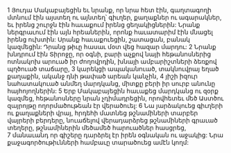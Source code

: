 1 Յուդա Մակաբայեցին եւ նրանք, որ նրա հետ էին, գաղտագողի մտնում էին այստեղ ու այնտեղ՝ գիւղեր, քաղաքներ ու ագարակներ, եւ իրենց շուրջն էին հաւաքում իրենց ցեղակիցներին: Նրանք ներգրաւում էին այն հրեաներին, որոնք հաւատարիմ էին մնացել իրենց ուխտին: Սրանք հաւաքուեցին, շատացան, բանակ կազմեցին: Դրանց թիւը հասաւ մօտ վեց հազար մարդու: 2 Նրանք խնդրում էին Տիրոջը, որ օգնի, բարի աչքով նայի հեթանոսներից ոտնակոխ արուած իր ժողովրդին, խնայի ամբարիշտների ձեռքով պղծուած տաճարը, 3 կարեկցի ապականուած, տակնուվրայ եղած քաղաքին, ականջ դնի թափած արեան կանչին, 4 յիշի իզուր նահատակուած անմեղ մարդկանց, միտքը բերի իր սուրբ անունը հայհոյողներին: 5 Երբ Մակաբայեցին հաւաքեց մարդկանց ու զօրք կազմեց, հեթանոսները նրան չդիմադրեցին, որովհետեւ մեծ Աստծու զայրոյթը ողորմածութեան էր վերածուել: 6 Նա յարձակուեց գիւղերի ու քաղաքների վրայ, հրդեհի մատնեց թշնամիների տարբեր վայրերի բերդերը, նուաճելով վերադարձրեց թշնամիների գրաւած տեղերը, թշնամիներին մեծամեծ հարուածներ հասցրեց, 7 մանաւանդ որ գիշերը դարձրել էր իրեն օգնական ու աջակից: Նրա քաջագործութիւնների համբաւը տարածուեց ամէն կողմ:

